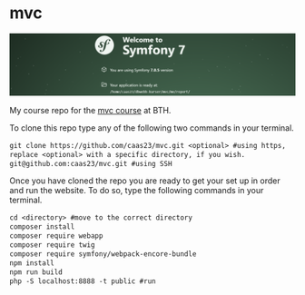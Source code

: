 # mvc

![readme-img](https://raw.githubusercontent.com/caas23/mvc/master/public/img/readme-img.png)

My course repo for the [mvc course](https://dbwebb.se/mvc) at BTH.


To clone this repo type any of the following two commands in your terminal.

```
git clone https://github.com/caas23/mvc.git <optional> #using https, replace <optional> with a specific directory, if you wish.
git@github.com:caas23/mvc.git #using SSH
```

Once you have cloned the repo you are ready to get your set up in order and run the website.
To do so, type the following commands in your terminal.

```
cd <directory> #move to the correct directory
composer install
composer require webapp
composer require twig
composer require symfony/webpack-encore-bundle
npm install
npm run build
php -S localhost:8888 -t public #run
```
